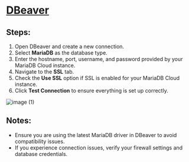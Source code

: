 # [DBeaver](https://dbeaver.io/download/)

## Steps:
1. Open DBeaver and create a new connection.
2. Select **MariaDB** as the database type.
3. Enter the hostname, port, username, and password provided by your MariaDB Cloud instance.
4. Navigate to the **SSL** tab.
5. Check the **Use SSL** option if SSL is enabled for your MariaDB Cloud instance.
6. Click **Test Connection** to ensure everything is set up correctly.

![image (1)](https://github.com/user-attachments/assets/fead6067-9a5a-4e75-bcf2-2d20e0a4b727)

## Notes:
- Ensure you are using the latest MariaDB driver in DBeaver to avoid compatibility issues.
- If you experience connection issues, verify your firewall settings and database credentials.
